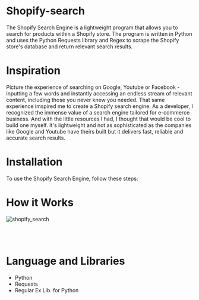 # Shopify-search
The Shopify Search Engine is a lightweight program that allows you to search for products within a Shopify store. The program is written in Python and uses the Python Requests library and Regex to scrape the Shopify store's database and return relevant search results.

# Inspiration
Picture the experience of searching on Google, Youtube or Facebook - inputting a few words and instantly accessing an endless stream of relevant content, including those you never knew you needed. That same experience imspired me to create a Shopify search engine. As a developer, I recognized the immense value of a search engine tailored for e-commerce business. And with the little resources I had, I thought that would be cool to build one myself. It's lightweight and not as sophisticated as the companies like Google and Youtube have theirs built but it delivers fast, reliable and accurate search results. 

# Installation
To use the Shopify Search Engine, follow these steps:




# How it Works

![shopify_search](https://user-images.githubusercontent.com/95959056/208899339-ac37f2e5-617c-4027-a5fb-81567b75eb92.gif)

<br></br>

# Language and Libraries

- Python
- Requests
- Regular Ex Lib. for Python





